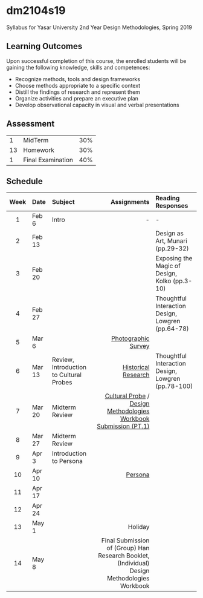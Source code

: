 # dm2104s19
Syllabus for Yasar University 2nd Year Design Methodologies, Spring 2019
## Learning Outcomes
Upon successful completion of this course, the enrolled students will be gaining the following knowledge, skills and competences:
- Recognize methods, tools and design frameworks
- Choose methods appropriate to a specific context
- Distill the findings of research and represent them
- Organize activities and prepare an executive plan
- Develop observational capacity in visual and verbal presentations

## Assessment

| | | |
|-|-|-|
|1| MidTerm  | 30% |
|13| Homework | 30% |
|1| Final Examination | 40% |


## Schedule

| Week | Date | Subject | Assignments | Reading Responses |
|:----:|:-----|:--------| -----------:| :---------------- |
| 1 | Feb 6 | Intro | - | - |
| 2 | Feb 13 |  | | Design as Art, Munari (pp.29-32) |
| 3 | Feb 20 |  | | Exposing the Magic of Design, Kolko (pp.3-10) |
| 4 | Feb 27 |  | | Thoughtful Interaction Design, Lowgren (pp.64-78) |
| 5 | Mar 6 |  | [Photographic Survey](https://github.com/ixd-izmir/dm2104s19/blob/master/assignments/photographicSurvey.md) | |
| 6 | Mar 13 | Review, Introduction to Cultural Probes | [Historical Research](https://github.com/ixd-izmir/dm2104s19/blob/master/assignments/historicalResearch.md) | Thoughtful Interaction Design, Lowgren (pp.78-100) |
| 7 | Mar 20 | Midterm Review | [Cultural Probe](https://github.com/ixd-izmir/dm2104s19/blob/master/assignments/culturalProbes.md) / [Design Methodologies Workbook Submission (PT.1)](https://github.com/ixd-izmir/dm2104s19/blob/master/assignments/midterm.md) | |
| 8 | Mar 27 | Midterm Review | | |
| 9 | Apr 3  | Introduction to Persona | | |
| 10 | Apr 10  |  | [Persona](https://github.com/ixd-izmir/dm2104s19/blob/master/assignments/persona.md) | |
| 11 | Apr 17  |  | | |
| 12 | Apr 24  |  | | |
| 13 | May 1  |  | Holiday | |
| 14 | May 8  |  | Final Submission of (Group) Han Research Booklet, (Individual) Design Methodologies Workbook| |
